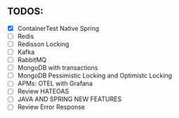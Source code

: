 ## TODOS:

- [X] ContainerTest Native Spring
- [ ] Redis
- [ ] Redisson Locking
- [ ] Kafka
- [ ] RabbitMQ
- [ ] MongoDB with transactions
- [ ] MongoDB Pessimistic Locking and Optimistc Locking
- [ ] APMs: OTEL with Grafana
- [ ] Review HATEOAS
- [ ] JAVA AND SPRING NEW FEATURES
- [ ] Review Error Response